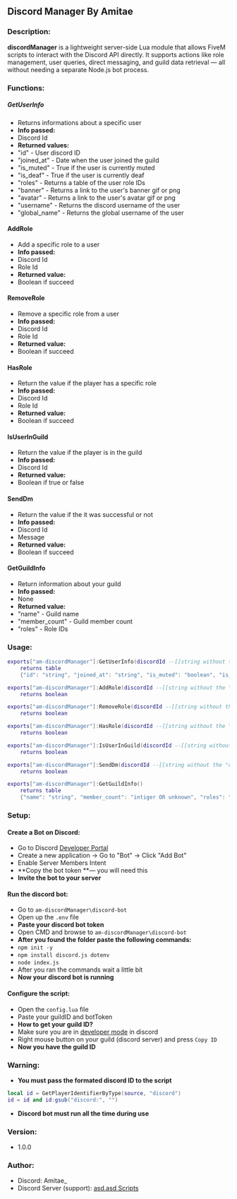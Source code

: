 ## Discord Manager By Amitae

### Description:
**discordManager** is a lightweight server-side Lua module that allows FiveM scripts to interact with the Discord API directly. It supports actions like role management, user queries, direct messaging, and guild data retrieval — all without needing a separate Node.js bot process.

### Functions:
##### GetUserInfo
- Returns informations about a specific user
- **Info passed:**
- Discord Id
- **Returned values:**
- "id" - User discord ID
-  "joined_at" - Date when the user joined the guild
- "is_muted" - True if the user is currently muted
- "is_deaf" - True if the user is currently deaf
- "roles" - Returns a table of the user role IDs
- "banner" - Returns a link to the user's banner gif or png
- "avatar" - Returns a link to the user's avatar gif or png
- "username" - Returns the discord username of the user
- "global_name" - Returns the global username of the user

#### AddRole
- Add a specific role to a user
- **Info passed:**
- Discord Id
- Role Id
- **Returned value:**
- Boolean if succeed

#### RemoveRole
- Remove a specific role from a user
- **Info passed:**
- Discord Id
- Role Id
- **Returned value:**
- Boolean if succeed

#### HasRole
- Return the value if the player has a specific role
- **Info passed:**
- Discord Id
- Role Id
- **Returned value:**
- Boolean if succeed

#### IsUserInGuild
- Return the value if the player is in the guild
- **Info passed:**
- Discord Id
- **Returned value:**
- Boolean if true or false

#### SendDm
- Return the value if the it was successful or not
- **Info passed:**
- Discord Id
- Message
- **Returned value:**
- Boolean if succeed

#### GetGuildInfo
- Return information about your guild
- **Info passed:**
- None
- **Returned value:**
- "name" - Guild name
- "member_count" - Guild member count
- "roles" - Role IDs

### Usage:
```lua
exports["am-discordManager"]:GetUserInfo(discordId --[[string without the "discord"]])
	returns table
	{"id": "string", "joined_at": "string", "is_muted": "boolean", "is_deaf": "boolean", "roles": "table", "banner": "string", "global_name": "string", "avatar": "string", "username": "string"}

exports["am-discordManager"]:AddRole(discordId --[[string without the "discord"]], roleId --[[intiger]])
	returns boolean

exports["am-discordManager"]:RemoveRole(discordId --[[string without the "discord"]], roleId --[[intiger]])
	returns boolean

exports["am-discordManager"]:HasRole(discordId --[[string without the "discord"]], roleId --[[intiger]])
	returns boolean

exports["am-discordManager"]:IsUserInGuild(discordId --[[string without the "discord"]], roleId --[[intiger]])
	returns boolean

exports["am-discordManager"]:SendDm(discordId --[[string without the "discord"]], message --[[string]])
	returns boolean

exports["am-discordManager"]:GetGuildInfo()
	returns table
	{"name": "string", "member_count": "intiger OR unknown", "roles": "intiger"}
```

### Setup:
#### Create a Bot on Discord:
- Go to Discord [Developer Portal](https://discord.com/developers/applications "Developer Portal")
- Create a new application → Go to "Bot" → Click "Add Bot"
- Enable Server Members Intent
- **Copy the bot token **— you will need this
- **Invite the bot to your server**

#### Run the discord bot:
- Go to `am-discordManager\discord-bot`
- Open up the `.env` file
- **Paste your discord bot token**
- Open CMD and browse to `am-discordManager\discord-bot`
- **After you found the folder paste the following commands:**
- `npm init -y`
- `npm install discord.js dotenv`
- `node index.js`
- After you ran the commands wait a little bit
- **Now your discord bot is running**

#### Configure the script:
- Open the `config.lua` file
- Paste your guildID and botToken 
- **How to get your guild ID?**
- Make sure you are in [developer mode](https://www.howtogeek.com/714348/how-to-enable-or-disable-developer-mode-on-discord/ "developer mode") in discord 
- Right mouse button on your guild (discord server) and press `Copy ID`
- **Now you have the guild ID**

### Warning:
- **You must pass the formated discord ID to the script**

```lua
local id = GetPlayerIdentifierByType(source, "discord")
id = id and id:gsub("discord:", "")

```

- **Discord bot must run all the time during use**

### Version:
- 1.0.0

### Author:
- Discord: Amitae_
- Discord Server (support): [asd.asd Scripts](https://discord.gg/cgQMXEBDuR "asd.asd Scripts")
